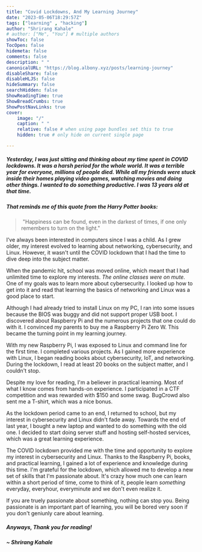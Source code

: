 ```yaml
---
title: "Covid Lockdowns, And My Learning Journey"
date: "2023-05-06T18:29:57Z"
tags: ["learning" , "hacking"]
author: "Shrirang Kahale"
# author: ["Me", "You"] # multiple authors
showToc: false
TocOpen: false
hidemeta: false
comments: false
description: " "
canonicalURL: "https://blog.albony.xyz/posts/learning-journey"
disableShare: false
disableHLJS: false
hideSummary: false
searchHidden: false
ShowReadingTime: true
ShowBreadCrumbs: true
ShowPostNavLinks: true
cover:
    image: "/"
    caption: " "
    relative: false # when using page bundles set this to true
    hidden: true # only hide on current single page

---
```

##### Yesterday, I was just sitting and thinking about my time spent in COVID lockdowns.  It was a harsh period for the whole world. It was a terrible year for everyone, millions of people died. While all my friends were stuck inside their homes playing video games, watching movies and doing other things. I wanted to do something productive. I was 13 years old at that time.
##### That reminds me of this quote from the Harry Potter books: 

>  "Happiness can be found, even in the darkest of times, if one only remembers to turn on the light."


I’ve always been interested in computers since I was a child. As I grew older, my interest evolved to learning about networking, cybersecurity, and Linux. However, it wasn't until the COVID lockdown that I had the time to dive deep into the subject matter.

When the pandemic hit, school was moved online, which meant that I had unlimited time to explore my interests. *The online classes were on mute.* One of my goals was to learn more about cybersecurity. I looked up how to get into it and read that learning the basics of networking and Linux was a good place to start.

Although I had already tried to install Linux on my PC, I ran into some issues because the BIOS was buggy and did not support proper USB boot.  I discovered about Raspberry Pi and the numerous projects that one could do with it. I convinced my parents to buy me a Raspberry Pi Zero W. This became the turning point in my learning journey.

With my new Raspberry Pi, I was exposed to Linux and command line for the first time. I completed various projects. As I gained more experience with Linux, I began reading books about cybersecurity, IoT, and networking. During the lockdown, I read at least 20 books on the subject matter, and I couldn't stop.

Despite my love for reading, I'm a believer in practical learning. Most of what I know comes from hands-on experience. I participated in a CTF competition and was rewarded with $150 and some swag. BugCrowd also sent me a T-shirt, which was a nice bonus.

As the lockdown period came to an end, I returned to school, but my interest in cybersecurity and Linux didn't fade away. Towards the end of last year, I bought a new laptop and wanted to do something with the old one. I decided to start doing server stuff and hosting self-hosted services, which was a great learning experience.

The COVID lockdown provided me with the time and opportunity to explore my interest in cybersecurity and Linux. Thanks to the Raspberry Pi, books, and practical learning, I gained a lot of experience and knowledge during this time. I'm grateful for the lockdown, which allowed me to develop a new set of skills that I'm passionate about. It's crazy how much one can learn within a short period of time, come to think of it, people learn *something* everyday, everyhour, everyminute and we don't even realize it. 

If you are truely passionate about something, nothing can stop you. Being passionate is an important part of learning, you will be bored very soon if you don't geniunly care about learning. 

##### Anyways, Thank you for reading! 
##### ~ Shrirang Kahale
